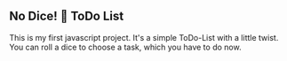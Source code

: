 ## No Dice! :game_die: ToDo List 
This is my first javascript project.
It's a simple ToDo-List with a little twist.  
You can roll a dice to choose a task, which you have to do now.
